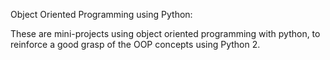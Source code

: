 Object Oriented Programming using Python:

These are mini-projects using object oriented programming with python, to reinforce a good grasp of the OOP concepts using Python 2.
